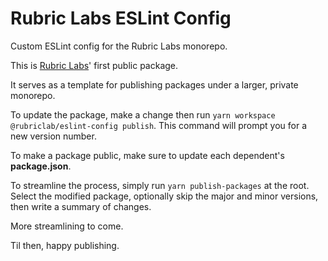 # Rubric Labs ESLint Config

Custom ESLint config for the Rubric Labs monorepo.

This is [Rubric Labs](https://rubriclab.com)' first public package.

It serves as a template for publishing packages under a larger, private monorepo.

To update the package, make a change then run `yarn workspace @rubriclab/eslint-config publish`. This command will prompt you for a new version number.

To make a package public, make sure to update each dependent's **package.json**.

To streamline the process, simply run `yarn publish-packages` at the root. Select the modified package, optionally skip the major and minor versions, then write a summary of changes.

More streamlining to come.

Til then, happy publishing.
